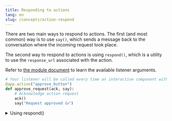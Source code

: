 ```yaml
---
title: Responding to actions
lang: en
slug: /concepts/action-respond
---
```


There are two main ways to respond to actions. The first (and most common) way is to use `say()`, which sends a message back to the conversation where the incoming request took place.

The second way to respond to actions is using `respond()`, which is a utility to use the `response_url` associated with the action.

Refer to [the module document](https://slack.dev/bolt-python/api-docs/slack_bolt/kwargs_injection/args.html) to learn the available listener arguments.
```python
# Your listener will be called every time an interactive component with the action_id “approve_button” is triggered
@app.action("approve_button")
def approve_request(ack, say):
    # Acknowledge action request
    ack()
    say("Request approved 👍")
```

<details>
<summary>
Using respond()
</summary>

Since `respond()` is a utility for calling the `response_url`, it behaves in the same way. You can pass [all the message payload properties](https://api.slack.com/reference/messaging/payload) as keyword arguments along with optional properties like `response_type` (which has a value of `"in_channel"` or `"ephemeral"`), `replace_original`, `delete_original`, `unfurl_links`, and `unfurl_media`. With that, your app can send a new message payload that will be published back to the source of the original interaction.

```python
# Listens to actions triggered with action_id of “user_select”
@app.action("user_select")
def select_user(ack, action, respond):
    ack()
    respond(f"You selected <@{action['selected_user']}>")
```

</details>